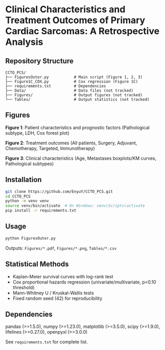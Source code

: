 # Clinical Characteristics and Treatment Outcomes of Primary Cardiac Sarcomas: A Retrospective Analysis

## Repository Structure

```
CCTO_PCS/
├── FiguresOuter.py           # Main script (Figure 1, 2, 3)
├── Figure1C_COX.py           # Cox regression (Figure 1C)
├── requirements.txt          # Dependencies
├── Data/                     # Data files (not tracked)
├── Figures/                  # Output figures (not tracked)
└── Tables/                   # Output statistics (not tracked)
```

## Figures

**Figure 1**: Patient characteristics and prognostic factors (Pathological subtype, LDH, Cox forest plot)

**Figure 2**: Treatment outcomes (All patients, Surgery, Adjuvant, Chemotherapy, Targeted, Immunotherapy)

**Figure 3**: Clinical characteristics (Age, Metastases boxplots/KM curves, Pathological subtypes)

## Installation

```bash
git clone https://github.com/EnyuY/CCTO_PCS.git
cd CCTO_PCS
python -m venv venv
source venv/bin/activate  # On Windows: venv\Scripts\activate
pip install -r requirements.txt
```

## Usage

```bash
python FiguresOuter.py
```

Outputs: `Figures/*.pdf`, `Figures/*.png`, `Tables/*.csv`

## Statistical Methods

- Kaplan-Meier survival curves with log-rank test
- Cox proportional hazards regression (univariate/multivariate, p<0.10 threshold)
- Mann-Whitney U / Kruskal-Wallis tests
- Fixed random seed (42) for reproducibility

## Dependencies

pandas (>=1.5.0), numpy (>=1.23.0), matplotlib (>=3.5.0), scipy (>=1.9.0), lifelines (>=0.27.0), openpyxl (>=3.0.0)

See `requirements.txt` for complete list.



